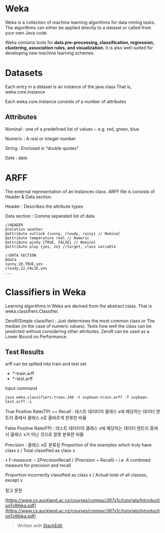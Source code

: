 # Weka

Weka is a collection of machine learning algorithms for data mining tasks. The algorithms can either be applied directly to a dataset or called from your own Java code. 

Weka contains tools for **data pre-processing, classification, regression, clustering, association rules, and visualization.** It is also well-suited for developing new machine learning schemes.

# Datasets

Each entry in a dataset is an instance of the java class
That is, weka.core.Instance

Each weka.core.instance consists of a number of attributes

## Attributes

Nominal
: one of a predefined list of values 
− e.g. red, green, blue 

Numeric
: A real or integer number

String
: Enclosed in “double quotes”

Date
: date

# ARFF 

The external representation of an Instances class.
ARFF file is consists of Header & Data section.

Header
: Describes the attribute types

Data section
: Comma separated list of data

```
//HEADER
@relation weather
@attribute outlook {sunny, cloudy, rainy} // Nominal
@attribute temperature real // Numeric
@attribute windy {TRUE, FALSE} // Nominal
@attribute play {yes, no} //target, class variable

//DATA SECTION
@data
sunny,10,TRUE,yes
cloudy,22,FALSE,yes
...
```

# Classifiers in Weka

Learning algorithms in Weka are derived from the abstract class. That is weka.classifiers.Classifier.

ZeroR(Simple classifier)
: Just determines the most common class or The median (in the case of numeric values). Tests how well the class can be predicted without considering other attributes. ZeroR can be used as a Lower Bound on Performance.

## Test Results

arff can be splited into train and test set
- *-train.arff
- *-test.arff

Input command
```
java weka.classifiers.trees.J48 -t soybean-train.arff -T soybean-test.arff -i
```

True Positive Rate(TP) == Recall
: 테스트 데이터의 클래스 x에 해당하는 데이터 엔트리 중에서 클래스 x로 올바르게 분류한 비율

False Positive Rate(FP)
: 테스트 데이터의 클래스 x에 해당하는 데이터 엔트리 중에서 클래스 x가 아닌 것으로 잘못 분류한 비율

Precision
: 클래스 x로 분류된 
Proportion of the examples which truly have class x / Total classified as class x 

• F-measure: – 2*Precision*Recall / (Precision + Recall) – i.e. A combined measure for precision and recall



Proportion incorrectly classified as class x / Actual total of all classes, except x

참고 문헌

[https://www.cs.auckland.ac.nz/courses/compsci367s1c/tutorials/IntroductionToWeka.pdf](https://www.cs.auckland.ac.nz/courses/compsci367s1c/tutorials/IntroductionToWeka.pdf)

> Written with [StackEdit](https://stackedit.io/).
<!--stackedit_data:
eyJoaXN0b3J5IjpbMTg1ODkwODIzMywtMjEzMDU5MjYzNiwtMT
A0NjgxMTg4MSwtMTA5NjgzNTAxMywxMzQwNjIwMjY4XX0=
-->